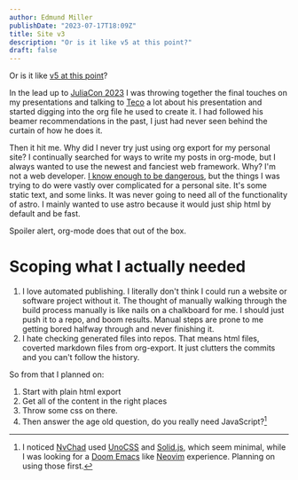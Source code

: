 ```yaml
---
author: Edmund Miller
publishDate: "2023-07-17T18:09Z"
title: Site v3
description: "Or is it like v5 at this point?"
draft: false
---
```


Or is it like [v5 at this point](personal-rewrite.org)?

In the lead up to [JuliaCon 2023](https://juliacon.org/2023/) I was
throwing together the final touches on my presentations and talking to
[Teco](https://tecosaur.net/) a lot about his presentation and started
digging into the org file he used to create it. I had followed his
beamer recommendations in the past, I just had never seen behind the
curtain of how he does it.

Then it hit me. Why did I never try just using org export for my
personal site? I continually searched for ways to write my posts in
org-mode, but I always wanted to use the newest and fanciest web
framework. Why? I\'m not a web developer. [I know enough to be
dangerous](learn-react.org), but the things I was trying to do were
vastly over complicated for a personal site. It\'s some static text, and
some links. It was never going to need all of the functionality of
astro. I mainly wanted to use astro because it would just ship html by
default and be fast.

Spoiler alert, org-mode does that out of the box.

# Scoping what I actually needed

1.  I love automated publishing. I literally don\'t think I could run a
    website or software project without it. The thought of manually
    walking through the build process manually is like nails on a
    chalkboard for me. I should just push it to a repo, and boom
    results. Manual steps are prone to me getting bored halfway through
    and never finishing it.
2.  I hate checking generated files into repos. That means html files,
    coverted markdown files from org-export. It just clutters the
    commits and you can\'t follow the history.

So from that I planned on:

1.  Start with plain html export
2.  Get all of the content in the right places
3.  Throw some css on there.
4.  Then answer the age old question, do you really need JavaScript?[^1]

[^1]:
    I noticed [NvChad](https://nvchad.com/) used
    [UnoCSS](https://unocss.dev/) and
    [Solid.js](https://www.solidjs.com/), which seem minimal, while I
    was looking for a [Doom
    Emacs](https://github.com/doomemacs/doomemacs) like
    [Neovim](https://neovim.io/) experience. Planning on using those
    first.
